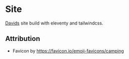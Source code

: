# Site

[Davids](https://davids.id) site build with eleventy and tailwindcss.

## Attribution

- Favicon by https://favicon.io/emoji-favicons/camping
